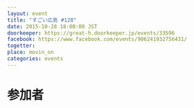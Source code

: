 ```yaml
---
layout: event
title: "すごい広島 #128"
date: 2015-10-28 18:00:00 JST
doorkeeper: https://great-h.doorkeeper.jp/events/33596
facebook: https://www.facebook.com/events/906241932756431/
togetter:
place: movin_on
categories: events
---
```


# 参加者
